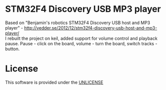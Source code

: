 # STM32F4 Discovery USB MP3 player

Based on "Benjamin's robotics STM32F4 Discovery USB host and MP3 player" - http://vedder.se/2012/12/stm32f4-discovery-usb-host-and-mp3-player/  
I rebuilt the project on keil, added support for volume control and playback pause. Pause - click on the board, volume - turn the board, switch tracks - button.

# License

This software is provided under the  <a href="http://unlicense.org/" rel="nofollow">UNLICENSE</a>


